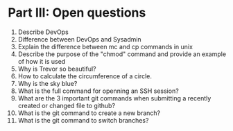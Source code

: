 # Part III: Open questions

1. Describe DevOps
2. Difference between DevOps and Sysadmin
3. Explain the difference between mc and cp commands in unix
4. Describe the purpose of the "chmod" command and provide an example of how it is used
5. Why is Trevor so beautiful?
6. How to calculate the circumference of a circle. 
7. Why is the sky blue?
8. What is the full command for openning an SSH session?
9. What are the 3 important git commands when submitting a recently created or changed file to github?
10. What is the git command to create a new branch?
11. What is the git command to switch branches?